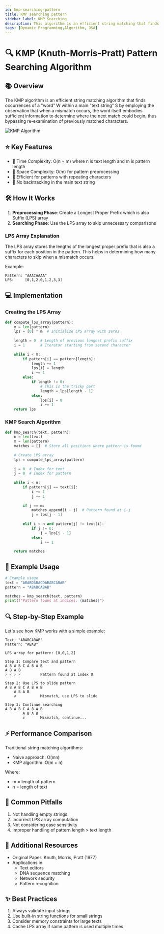 ```yaml
---
id: kmp-searching-pattern
title: KMP searching pattern
sidebar_label: KMP Searching
description: This algorithm is an efficient string matching that finds the different occurence of a word.
tags: [Dynamic Programming,Algorithm, DSA]
---
```



# 🔍 KMP (Knuth-Morris-Pratt) Pattern Searching Algorithm

## 📚 Overview
The KMP algorithm is an efficient string matching algorithm that finds occurrences of a "word" W within a main "text string" S by employing the observation that when a mismatch occurs, the word itself embodies sufficient information to determine where the next match could begin, thus bypassing re-examination of previously matched characters.

![KMP Algorithm](https://media.geeksforgeeks.org/wp-content/uploads/20221125004358/image-660x398.png)

## ⭐ Key Features
- 🚀 Time Complexity: O(n + m) where n is text length and m is pattern length
- 💾 Space Complexity: O(m) for pattern preprocessing
- 🎯 Efficient for patterns with repeating characters
- 🔄 No backtracking in the main text string

## 🛠️ How It Works
1. **Preprocessing Phase**: Create a Longest Proper Prefix which is also Suffix (LPS) array
2. **Searching Phase**: Use the LPS array to skip unnecessary comparisons

### LPS Array Explanation
The LPS array stores the lengths of the longest proper prefix that is also a suffix for each position in the pattern. This helps in determining how many characters to skip when a mismatch occurs.

Example:
```
Pattern: "AAACAAAA"
LPS:     [0,1,2,0,1,2,3,3]
```

## 💻 Implementation

### Creating the LPS Array
```python
def compute_lps_array(pattern):
    m = len(pattern)
    lps = [0] * m  # Initialize LPS array with zeros
    
    length = 0  # Length of previous longest prefix suffix
    i = 1       # Iterator starting from second character
    
    while i < m:
        if pattern[i] == pattern[length]:
            length += 1
            lps[i] = length
            i += 1
        else:
            if length != 0:
                # This is the tricky part
                length = lps[length - 1]
            else:
                lps[i] = 0
                i += 1
    return lps
```

### KMP Search Algorithm
```python
def kmp_search(text, pattern):
    n = len(text)
    m = len(pattern)
    matches = []  # Store all positions where pattern is found
    
    # Create LPS array
    lps = compute_lps_array(pattern)
    
    i = 0  # Index for text
    j = 0  # Index for pattern
    
    while i < n:
        if pattern[j] == text[i]:
            i += 1
            j += 1
        
        if j == m:
            matches.append(i - j)  # Pattern found at i-j
            j = lps[j - 1]
        
        elif i < n and pattern[j] != text[i]:
            if j != 0:
                j = lps[j - 1]
            else:
                i += 1
                
    return matches
```

## 🎯 Example Usage
```python
# Example usage
text = "ABABDABACDABABCABAB"
pattern = "ABABCABAB"

matches = kmp_search(text, pattern)
print(f"Pattern found at indices: {matches}")
```

## 🔍 Step-by-Step Example
Let's see how KMP works with a simple example:
```
Text: "ABABCABAB"
Pattern: "ABAB"

LPS array for pattern: [0,0,1,2]

Step 1: Compare text and pattern
A B A B C A B A B
A B A B
✓ ✓ ✓ ✓         Pattern found at index 0

Step 2: Use LPS to slide pattern
A B A B C A B A B
    A B A B
    ✗           Mismatch, use LPS to slide

Step 3: Continue searching
A B A B C A B A B
        A B A B
        ✗       Mismatch, continue...
```

## ⚡ Performance Comparison
Traditional string matching algorithms:
- Naive approach: O(mn)
- KMP algorithm: O(m + n)

Where:
- m = length of pattern
- n = length of text

## 🚨 Common Pitfalls
1. Not handling empty strings
2. Incorrect LPS array computation
3. Not considering case sensitivity
4. Improper handling of pattern length > text length

## 🔗 Additional Resources
- Original Paper: Knuth, Morris, Pratt (1977)
- Applications in:
  - Text editors
  - DNA sequence matching
  - Network security
  - Pattern recognition

## ✨ Best Practices
1. Always validate input strings
2. Use built-in string functions for small strings
3. Consider memory constraints for large texts
4. Cache LPS array if same pattern is used multiple times
